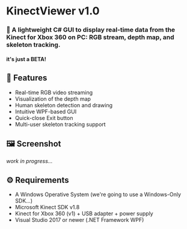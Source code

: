 # KinectViewer v1.0
### 🎥 A lightweight C# GUI to display real-time data from the Kinect for Xbox 360 on PC: RGB stream, depth map, and skeleton tracking.

#### it's just a BETA!

## 🚀 Features  

- Real-time RGB video streaming  
- Visualization of the depth map
- Human skeleton detection and drawing  
- Intuitive WPF-based GUI  
- Quick-close Exit button  
- Multi-user skeleton tracking support

## 🖼️ Screenshot
*work in progress...*

## ⚙️ Requirements

- A Windows Operative System (we're going to use a Windows-Only SDK...)
- Microsoft Kinect SDK v1.8
- Kinect for Xbox 360 (v1) + USB adapter + power supply
- Visual Studio 2017 or newer (.NET Framework WPF)
